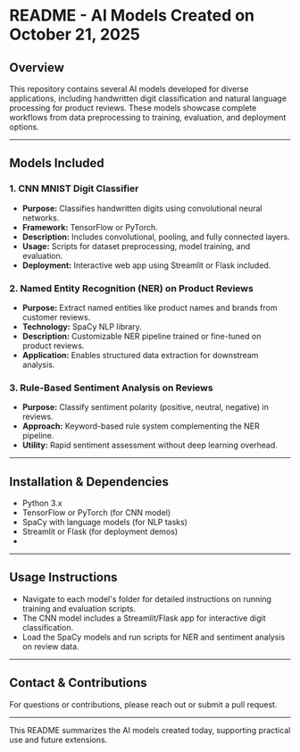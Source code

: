 # README - AI Models Created on October 21, 2025

## Overview
This repository contains several AI models developed for diverse applications, including handwritten digit classification and natural language processing for product reviews. These models showcase complete workflows from data preprocessing to training, evaluation, and deployment options.

---

## Models Included

### 1. CNN MNIST Digit Classifier
- **Purpose:** Classifies handwritten digits using convolutional neural networks.
- **Framework:** TensorFlow or PyTorch.
- **Description:** Includes convolutional, pooling, and fully connected layers.
- **Usage:** Scripts for dataset preprocessing, model training, and evaluation.
- **Deployment:** Interactive web app using Streamlit or Flask included.

### 2. Named Entity Recognition (NER) on Product Reviews
- **Purpose:** Extract named entities like product names and brands from customer reviews.
- **Technology:** SpaCy NLP library.
- **Description:** Customizable NER pipeline trained or fine-tuned on product reviews.
- **Application:** Enables structured data extraction for downstream analysis.

### 3. Rule-Based Sentiment Analysis on Reviews
- **Purpose:** Classify sentiment polarity (positive, neutral, negative) in reviews.
- **Approach:** Keyword-based rule system complementing the NER pipeline.
- **Utility:** Rapid sentiment assessment without deep learning overhead.


---

## Installation & Dependencies
- Python 3.x
- TensorFlow or PyTorch (for CNN model)
- SpaCy with language models (for NLP tasks)
- Streamlit or Flask (for deployment demos)
- 

---

## Usage Instructions
- Navigate to each model's folder for detailed instructions on running training and evaluation scripts.
- The CNN model includes a Streamlit/Flask app for interactive digit classification.
- Load the SpaCy models and run scripts for NER and sentiment analysis on review data.


---

## Contact & Contributions
For questions or contributions, please reach out or submit a pull request.

---

This README summarizes the AI models created today, supporting practical use and future extensions.


